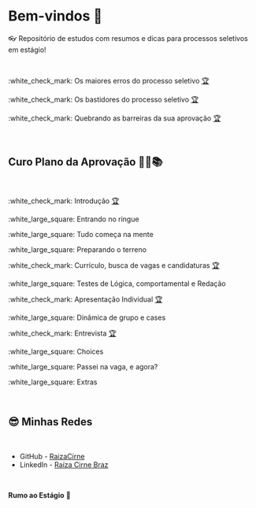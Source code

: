 # Bem-vindos 👋
👓 Repositório de estudos com resumos e dicas para processos seletivos em estágio!

<br>

<p>:white_check_mark: Os maiores erros do processo seletivo <a target="_blank" href="https://www.origamid.com/certificate/bec64f6b/"  title="Certificate">🏆</a></p>
<p>:white_check_mark: Os bastidores do processo seletivo <a target="_blank" href="https://www.origamid.com/certificate/bec64f6b/"  title="Certificate">🏆</a></p>
<p>:white_check_mark: Quebrando as barreiras da sua aprovação <a target="_blank" href="https://www.origamid.com/certificate/bec64f6b/"  title="Certificate">🏆</a></p>

<br>

## Curo Plano da Aprovação 👨‍🎓📚

<br>

<p>:white_check_mark: Introdução <a target="_blank" href="https://www.origamid.com/certificate/bec64f6b/"  title="Certificate">🏆</a></p>
<p>:white_large_square: Entrando no ringue </p>
<p>:white_large_square: Tudo começa na mente </p>
<p>:white_large_square: Preparando o terreno </p>
<p>:white_check_mark: Currículo, busca de vagas e candidaturas <a target="_blank" href="https://www.origamid.com/certificate/bec64f6b/"  title="Certificate">🏆</a></p>
<p>:white_large_square: Testes de Lógica, comportamental e Redação </p>
<p>:white_check_mark: Apresentação Individual <a target="_blank" href="https://www.origamid.com/certificate/bec64f6b/"  title="Certificate">🏆</a></p>
<p>:white_large_square: Dinâmica de grupo e cases </p>
<p>:white_check_mark: Entrevista <a target="_blank" href="https://www.origamid.com/certificate/bec64f6b/"  title="Certificate">🏆</a></p>
<p>:white_large_square: Choices </p>
<p>:white_large_square: Passei na vaga, e agora? </p>
<p>:white_large_square: Extras </p>

<br />

## :sunglasses: Minhas Redes <a name="id09"></a>

<br />

- GitHub - [RaizaCirne](https://github.com/RaizaCirne)
- LinkedIn - [Raíza Cirne Braz](https://www.linkedin.com/in/ra%C3%ADzacirne/)

<br />

**Rumo ao Estágio** 🚀
